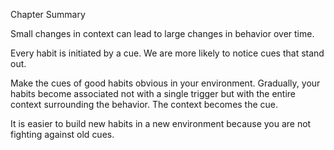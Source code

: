 Chapter Summary

Small changes in context can lead to large changes in behavior
over time.

Every habit is initiated by a cue. We are more likely to notice cues
that stand out.

Make the cues of good habits obvious in your environment.
Gradually, your habits become associated not with a single trigger
but with the entire context surrounding the behavior. The context
becomes the cue.

It is easier to build new habits in a new environment because you
are not fighting against old cues.